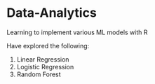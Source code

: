 # Data-Analytics
Learning to implement various ML models with R  
  
Have explored the following:  
1. Linear Regression  
2. Logistic Regression  
3. Random Forest  







































